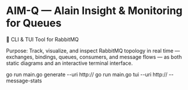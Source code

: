 # AIM-Q — Alain Insight & Monitoring for Queues

🔧 CLI & TUI Tool for RabbitMQ

Purpose:
Track, visualize, and inspect RabbitMQ topology in real time — exchanges, bindings, queues, consumers, and message flows — as both static diagrams and an interactive terminal interface.

go run main.go generate  --uri http://
go run main.go tui  --uri http:// --message-stats